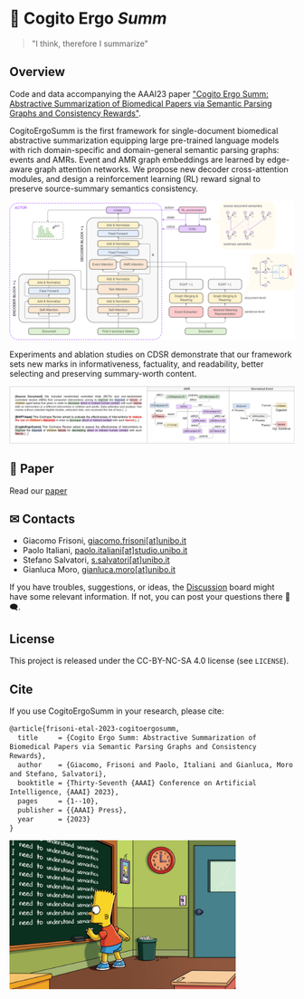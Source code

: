# 🧠 Cogito Ergo _Summ_

> "I think, therefore I summarize"


<!-------------------------------------------------------------------------------->


## Overview

Code and data accompanying the AAAI23 paper ["Cogito Ergo Summ: Abstractive Summarization of Biomedical Papers via Semantic Parsing Graphs and Consistency Rewards"](todo).

CogitoErgoSumm is the first framework for single-document biomedical abstractive summarization equipping large pre-trained language models with rich domain-specific and domain-general semantic parsing graphs: events and AMRs. Event and AMR graph embeddings are learned by edge-aware graph attention networks. We propose new decoder cross-attention modules, and design a reinforcement learning (RL) reward signal to preserve source-summary semantics consistency.

<p align="center">
  <img src="./figures/overview.png" title="CogitoErgoSumm architecture overview" alt="CogitoErgoSumm architecture overview">
</p>

Experiments and ablation studies on CDSR demonstrate that our framework sets new marks in informativeness, factuality, and readability, better selecting and preserving summary-worth content.

<p align="center">
  <img src="./figures/example.png" title="Generation example" alt="Generation example">
</p>


<!-------------------------------------------------------------------------------->

## 🔎 Paper

Read our [paper](frisoni_italiani_salvatori_moro_AAAI2023.pdf)

<!-------------------------------------------------------------------------------->

## ✉ Contacts

* Giacomo Frisoni, [giacomo.frisoni[at]unibo.it](mailto:giacomo.frisoni@unibo.it)
* Paolo Italiani, [paolo.italiani[at]studio.unibo.it](mailto:paolo.italiani2@unibo.it)
* Stefano Salvatori, [s.salvatori[at]unibo.it](mailto:s.salvatori@unibo.it)
* Gianluca Moro, [gianluca.moro[at]unibo.it](mailto:gianluca.moro@unibo.it)

If you have troubles, suggestions, or ideas, the [Discussion](https://github.com/disi-unibo-nlp/cogito-ergo-summ/discussions) board might have some relevant information. If not, you can post your questions there 💬🗨.

<!-------------------------------------------------------------------------------->

## License

This project is released under the CC-BY-NC-SA 4.0 license (see `LICENSE`).


<!-------------------------------------------------------------------------------->


## Cite

If you use CogitoErgoSumm in your research, please cite:

    @article{frisoni-etal-2023-cogitoergosumm,
      title     = {Cogito Ergo Summ: Abstractive Summarization of Biomedical Papers via Semantic Parsing Graphs and Consistency Rewards},
      author    = {Giacomo, Frisoni and Paolo, Italiani and Gianluca, Moro and Stefano, Salvatori},
      booktitle = {Thirty-Seventh {AAAI} Conference on Artificial Intelligence, {AAAI} 2023},
      pages     = {1--10},
      publisher = {{AAAI} Press},
      year      = {2023}
    }


<img src="./figures/cogito_ergo_summ_claim.PNG" title="CogitoErgoSumm claim" alt="CogitoErgoSumm claim" width="400">
